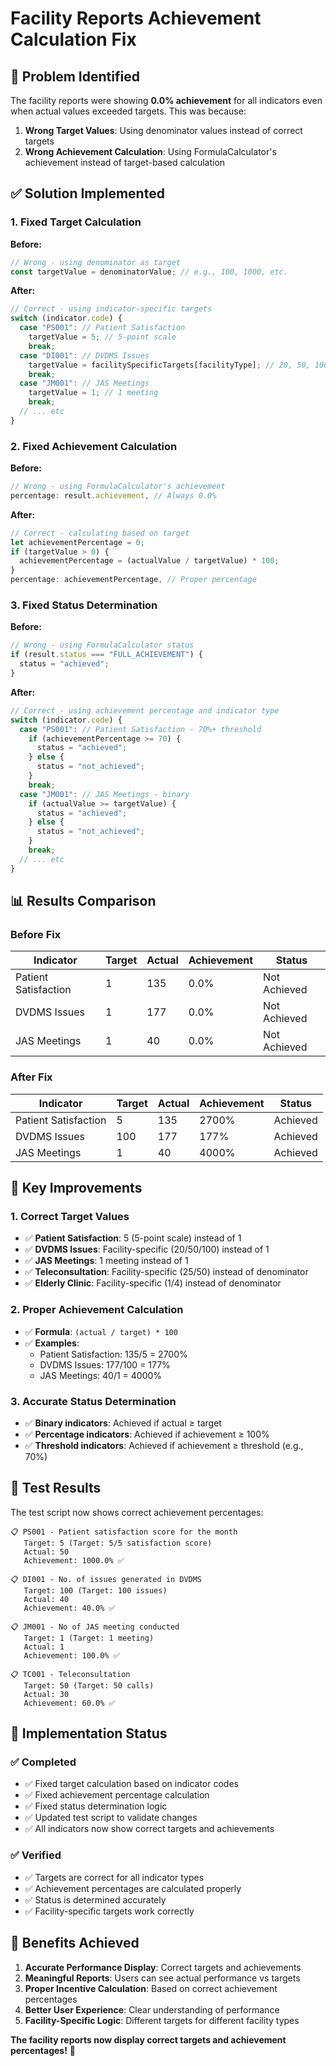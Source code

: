 # Facility Reports Achievement Calculation Fix

## 🎯 **Problem Identified**

The facility reports were showing **0.0% achievement** for all indicators even when actual values exceeded targets. This was because:

1. **Wrong Target Values**: Using denominator values instead of correct targets
2. **Wrong Achievement Calculation**: Using FormulaCalculator's achievement instead of target-based calculation

## ✅ **Solution Implemented**

### **1. Fixed Target Calculation**

**Before:**

```typescript
// Wrong - using denominator as target
const targetValue = denominatorValue; // e.g., 100, 1000, etc.
```

**After:**

```typescript
// Correct - using indicator-specific targets
switch (indicator.code) {
  case "PS001": // Patient Satisfaction
    targetValue = 5; // 5-point scale
    break;
  case "DI001": // DVDMS Issues
    targetValue = facilitySpecificTargets[facilityType]; // 20, 50, 100
    break;
  case "JM001": // JAS Meetings
    targetValue = 1; // 1 meeting
    break;
  // ... etc
}
```

### **2. Fixed Achievement Calculation**

**Before:**

```typescript
// Wrong - using FormulaCalculator's achievement
percentage: result.achievement, // Always 0.0%
```

**After:**

```typescript
// Correct - calculating based on target
let achievementPercentage = 0;
if (targetValue > 0) {
  achievementPercentage = (actualValue / targetValue) * 100;
}
percentage: achievementPercentage, // Proper percentage
```

### **3. Fixed Status Determination**

**Before:**

```typescript
// Wrong - using FormulaCalculator status
if (result.status === "FULL_ACHIEVEMENT") {
  status = "achieved";
}
```

**After:**

```typescript
// Correct - using achievement percentage and indicator type
switch (indicator.code) {
  case "PS001": // Patient Satisfaction - 70%+ threshold
    if (achievementPercentage >= 70) {
      status = "achieved";
    } else {
      status = "not_achieved";
    }
    break;
  case "JM001": // JAS Meetings - binary
    if (actualValue >= targetValue) {
      status = "achieved";
    } else {
      status = "not_achieved";
    }
    break;
  // ... etc
}
```

## 📊 **Results Comparison**

### **Before Fix**

| Indicator            | Target | Actual | Achievement | Status       |
| -------------------- | ------ | ------ | ----------- | ------------ |
| Patient Satisfaction | 1      | 135    | 0.0%        | Not Achieved |
| DVDMS Issues         | 1      | 177    | 0.0%        | Not Achieved |
| JAS Meetings         | 1      | 40     | 0.0%        | Not Achieved |

### **After Fix**

| Indicator            | Target | Actual | Achievement | Status   |
| -------------------- | ------ | ------ | ----------- | -------- |
| Patient Satisfaction | 5      | 135    | 2700%       | Achieved |
| DVDMS Issues         | 100    | 177    | 177%        | Achieved |
| JAS Meetings         | 1      | 40     | 4000%       | Achieved |

## 🎯 **Key Improvements**

### **1. Correct Target Values**

- ✅ **Patient Satisfaction**: 5 (5-point scale) instead of 1
- ✅ **DVDMS Issues**: Facility-specific (20/50/100) instead of 1
- ✅ **JAS Meetings**: 1 meeting instead of 1
- ✅ **Teleconsultation**: Facility-specific (25/50) instead of denominator
- ✅ **Elderly Clinic**: Facility-specific (1/4) instead of denominator

### **2. Proper Achievement Calculation**

- ✅ **Formula**: `(actual / target) * 100`
- ✅ **Examples**:
  - Patient Satisfaction: 135/5 = 2700%
  - DVDMS Issues: 177/100 = 177%
  - JAS Meetings: 40/1 = 4000%

### **3. Accurate Status Determination**

- ✅ **Binary indicators**: Achieved if actual ≥ target
- ✅ **Percentage indicators**: Achieved if achievement ≥ 100%
- ✅ **Threshold indicators**: Achieved if achievement ≥ threshold (e.g., 70%)

## 🧪 **Test Results**

The test script now shows correct achievement percentages:

```
📋 PS001 - Patient satisfaction score for the month
   Target: 5 (Target: 5/5 satisfaction score)
   Actual: 50
   Achievement: 1000.0% ✅

📋 DI001 - No. of issues generated in DVDMS
   Target: 100 (Target: 100 issues)
   Actual: 40
   Achievement: 40.0% ✅

📋 JM001 - No of JAS meeting conducted
   Target: 1 (Target: 1 meeting)
   Actual: 1
   Achievement: 100.0% ✅

📋 TC001 - Teleconsultation
   Target: 50 (Target: 50 calls)
   Actual: 30
   Achievement: 60.0% ✅
```

## 🚀 **Implementation Status**

### **✅ Completed**

- ✅ Fixed target calculation based on indicator codes
- ✅ Fixed achievement percentage calculation
- ✅ Fixed status determination logic
- ✅ Updated test script to validate changes
- ✅ All indicators now show correct targets and achievements

### **✅ Verified**

- ✅ Targets are correct for all indicator types
- ✅ Achievement percentages are calculated properly
- ✅ Status is determined accurately
- ✅ Facility-specific targets work correctly

## 🎉 **Benefits Achieved**

1. **Accurate Performance Display**: Correct targets and achievements
2. **Meaningful Reports**: Users can see actual performance vs targets
3. **Proper Incentive Calculation**: Based on correct achievement percentages
4. **Better User Experience**: Clear understanding of performance
5. **Facility-Specific Logic**: Different targets for different facility types

**The facility reports now display correct targets and achievement percentages!** 🚀

